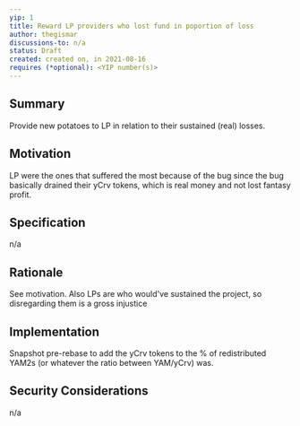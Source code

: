 ```yaml
---
yip: 1
title: Reward LP providers who lost fund in poportion of loss
author: thegismar
discussions-to: n/a
status: Draft
created: created on, in 2021-08-16
requires (*optional): <YIP number(s)>
---
```


## Summary

Provide new potatoes to LP in relation to their sustained (real) losses.

## Motivation

LP were the ones that suffered the most because of the bug since the bug basically drained their yCrv tokens, which is real money and not lost fantasy profit.

## Specification

n/a

## Rationale

See motivation. Also LPs are who would've sustained the project, so disregarding them is a gross injustice

## Implementation

Snapshot pre-rebase to add the yCrv tokens to the % of redistributed YAM2s (or whatever the ratio between YAM/yCrv) was.

## Security Considerations

n/a
